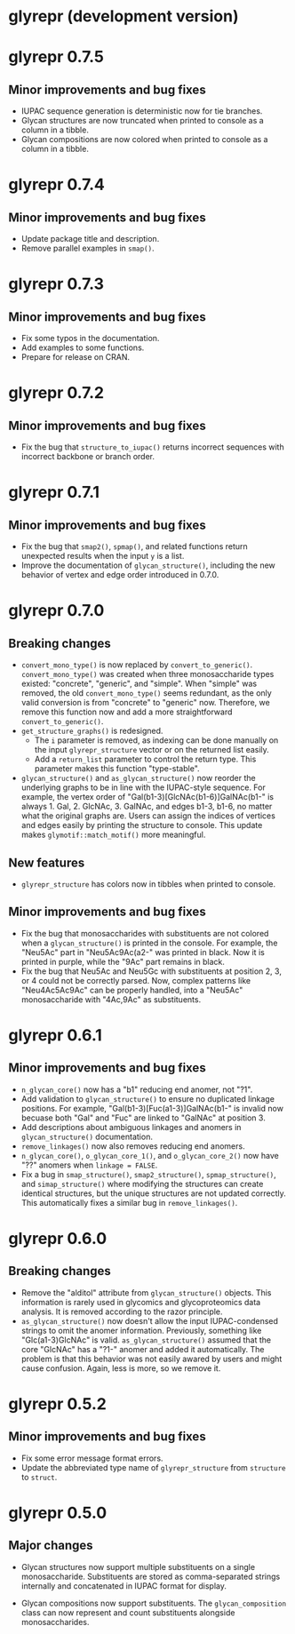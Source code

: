 # glyrepr (development version)

# glyrepr 0.7.5

## Minor improvements and bug fixes

* IUPAC sequence generation is deterministic now for tie branches.
* Glycan structures are now truncated when printed to console as a column in a tibble.
* Glycan compositions are now colored when printed to console as a column in a tibble.

# glyrepr 0.7.4

## Minor improvements and bug fixes

* Update package title and description.
* Remove parallel examples in `smap()`.

# glyrepr 0.7.3

## Minor improvements and bug fixes

* Fix some typos in the documentation.
* Add examples to some functions.
* Prepare for release on CRAN.

# glyrepr 0.7.2

## Minor improvements and bug fixes

* Fix the bug that `structure_to_iupac()` returns incorrect sequences with incorrect backbone or branch order.

# glyrepr 0.7.1

## Minor improvements and bug fixes

* Fix the bug that `smap2()`, `spmap()`, and related functions return unexpected results when the input `y` is a list.
* Improve the documentation of `glycan_structure()`, including the new behavior of vertex and edge order introduced in 0.7.0.

# glyrepr 0.7.0

## Breaking changes

* `convert_mono_type()` is now replaced by `convert_to_generic()`. `convert_mono_type()` was created when three monosaccharide types existed: "concrete", "generic", and "simple". When "simple" was removed, the old `convert_mono_type()` seems redundant, as the only valid conversion is from "concrete" to "generic" now. Therefore, we remove this function now and add a more straightforward `convert_to_generic()`.
* `get_structure_graphs()` is redesigned.
  - The `i` parameter is removed, as indexing can be done manually on the input `glyrepr_structure` vector or on the returned list easily.
  - Add a `return_list` parameter to control the return type. This parameter makes this function "type-stable".
* `glycan_structure()` and `as_glycan_structure()` now reorder the underlying graphs to be in line with the IUPAC-style sequence. For example, the vertex order of "Gal(b1-3)[GlcNAc(b1-6)]GalNAc(b1-" is always 1. Gal, 2. GlcNAc, 3. GalNAc, and edges b1-3, b1-6, no matter what the original graphs are. Users can assign the indices of vertices and edges easily by printing the structure to console. This update makes `glymotif::match_motif()` more meaningful. 

## New features

* `glyrepr_structure` has colors now in tibbles when printed to console.

## Minor improvements and bug fixes

* Fix the bug that monosaccharides with substituents are not colored when a `glycan_structure()` is printed in the console. For example, the "Neu5Ac" part in "Neu5Ac9Ac(a2-" was printed in black. Now it is printed in purple, while the "9Ac" part remains in black.
* Fix the bug that Neu5Ac and Neu5Gc with substituents at position 2, 3, or 4 could not be correctly parsed. Now, complex patterns like "Neu4Ac5Ac9Ac" can be properly handled, into a "Neu5Ac" monosaccharide with "4Ac,9Ac" as substituents.

# glyrepr 0.6.1

## Minor improvements and bug fixes

* `n_glycan_core()` now has a "b1" reducing end anomer, not "?1".
* Add validation to `glycan_structure()` to ensure no duplicated linkage positions. For example, "Gal(b1-3)[Fuc(a1-3)]GalNAc(b1-" is invalid now becuase both "Gal" and "Fuc" are linked to "GalNAc" at position 3.
* Add descriptions about ambiguous linkages and anomers in `glycan_structure()` documentation.
* `remove_linkages()` now also removes reducing end anomers.
* `n_glycan_core()`, `o_glycan_core_1()`, and `o_glycan_core_2()` now have "??" anomers when `linkage = FALSE`.
* Fix a bug in `smap_structure()`, `smap2_structure()`, `spmap_structure()`, and `simap_structure()` where modifying the structures can create identical structures, but the unique structures are not updated correctly. This automatically fixes a similar bug in `remove_linkages()`.

# glyrepr 0.6.0

## Breaking changes

* Remove the "alditol" attribute from `glycan_structure()` objects. This information is rarely used in glycomics and glycoproteomics data analysis. It is removed according to the razor principle.
* `as_glycan_structure()` now doesn't allow the input IUPAC-condensed strings to omit the anomer information. Previously, something like "Glc(a1-3)GlcNAc" is valid. `as_glycan_structure()` assumed that the core "GlcNAc" has a "?1-" anomer and added it automatically. The problem is that this behavior was not easily awared by users and might cause confusion. Again, less is more, so we remove it.

# glyrepr 0.5.2

## Minor improvements and bug fixes

* Fix some error message format errors.
* Update the abbreviated type name of `glyrepr_structure` from `structure` to `struct`.

# glyrepr 0.5.0

## Major changes

* Glycan structures now support multiple substituents on a single monosaccharide.
  Substituents are stored as comma-separated strings internally and concatenated
  in IUPAC format for display.

* Glycan compositions now support substituents. The `glycan_composition` class
  can now represent and count substituents alongside monosaccharides.

